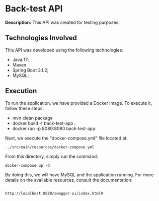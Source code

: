 # Back-test API

**Description:** This API was created for testing purposes.

## Technologies Involved

This API was developed using the following technologies:

* Java 17;
* Maven
* Spring Boot 3.1.2;
* MySQL;

## Execution

To run the application, we have provided a Docker image. To execute it, follow these steps:

* mvn clean package
* docker build -t back-test-app .
* docker run -p 8080:8080 back-test-app

Next, we execute the "docker-compose.yml" file located at:

````
../src/main/resources/docker-compose.yml
````

From this directory, simply run the command:

````
docker-compose up -d
````

By doing this, we will have MySQL and the application running. For more details on the available resources, consult the
documentation:

````

http://localhost:8080/swagger-ui/index.html#

````
